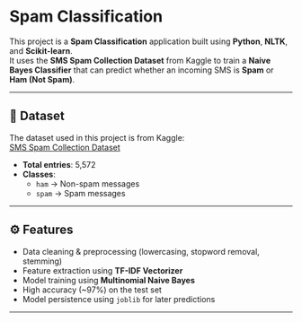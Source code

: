 # Spam Classification

This project is a **Spam Classification** application built using **Python**, **NLTK**, and **Scikit-learn**.  
It uses the **SMS Spam Collection Dataset** from Kaggle to train a **Naive Bayes Classifier** that can predict whether an incoming SMS is **Spam** or **Ham (Not Spam)**.

---

## 📂 Dataset
The dataset used in this project is from Kaggle:  
[SMS Spam Collection Dataset](https://www.kaggle.com/datasets/uciml/sms-spam-collection-dataset)

- **Total entries**: 5,572
- **Classes**:  
  - `ham` → Non-spam messages  
  - `spam` → Spam messages

---

## ⚙️ Features
- Data cleaning & preprocessing (lowercasing, stopword removal, stemming)
- Feature extraction using **TF-IDF Vectorizer**
- Model training using **Multinomial Naive Bayes**
- High accuracy (~97%) on the test set
- Model persistence using `joblib` for later predictions

---
